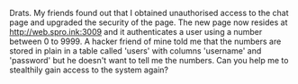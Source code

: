 Drats. My friends found out that I obtained unauthorised access to the chat page and upgraded the security of the page. The new page now resides at http://web.spro.ink:3009 and it authenticates a user using a number between 0 to 9999. A hacker friend of mine told me that the numbers are stored in plain in a table called 'users' with columns 'username' and 'password' but he doesn't want to tell me the numbers. Can you help me to stealthily gain access to the system again?
